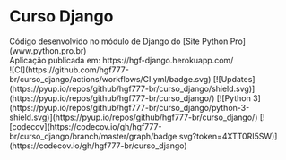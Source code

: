 <h1>Curso Django</h1>
Código desenvolvido no módulo de Django do [Site Python Pro](www.python.pro.br)
<BR>
Aplicação publicada em: https://hgf-django.herokuapp.com/
<BR>
![CI](https://github.com/hgf777-br/curso_django/actions/workflows/CI.yml/badge.svg)
[![Updates](https://pyup.io/repos/github/hgf777-br/curso_django/shield.svg)](https://pyup.io/repos/github/hgf777-br/curso_django/)
[![Python 3](https://pyup.io/repos/github/hgf777-br/curso_django/python-3-shield.svg)](https://pyup.io/repos/github/hgf777-br/curso_django/)
[![codecov](https://codecov.io/gh/hgf777-br/curso_django/branch/master/graph/badge.svg?token=4XTT0RI5SW)](https://codecov.io/gh/hgf777-br/curso_django)


